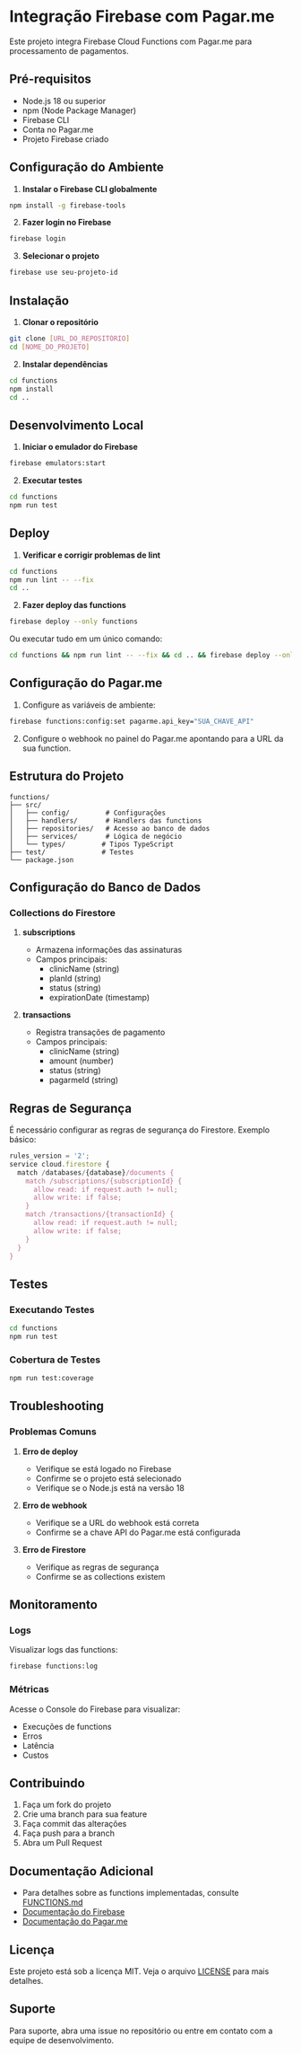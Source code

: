 # Integração Firebase com Pagar.me

Este projeto integra Firebase Cloud Functions com Pagar.me para processamento de pagamentos.

## Pré-requisitos

- Node.js 18 ou superior
- npm (Node Package Manager)
- Firebase CLI
- Conta no Pagar.me
- Projeto Firebase criado

## Configuração do Ambiente

1. **Instalar o Firebase CLI globalmente**
```bash
npm install -g firebase-tools
```

2. **Fazer login no Firebase**
```bash
firebase login
```

3. **Selecionar o projeto**
```bash
firebase use seu-projeto-id
```

## Instalação

1. **Clonar o repositório**
```bash
git clone [URL_DO_REPOSITÓRIO]
cd [NOME_DO_PROJETO]
```

2. **Instalar dependências**
```bash
cd functions
npm install
cd ..
```

## Desenvolvimento Local

1. **Iniciar o emulador do Firebase**
```bash
firebase emulators:start
```

2. **Executar testes**
```bash
cd functions
npm run test
```

## Deploy

1. **Verificar e corrigir problemas de lint**
```bash
cd functions
npm run lint -- --fix
cd ..
```

2. **Fazer deploy das functions**
```bash
firebase deploy --only functions
```

Ou executar tudo em um único comando:
```bash
cd functions && npm run lint -- --fix && cd .. && firebase deploy --only functions
```

## Configuração do Pagar.me

1. Configure as variáveis de ambiente:
```bash
firebase functions:config:set pagarme.api_key="SUA_CHAVE_API"
```

2. Configure o webhook no painel do Pagar.me apontando para a URL da sua function.

## Estrutura do Projeto

```
functions/
├── src/
│   ├── config/         # Configurações
│   ├── handlers/       # Handlers das functions
│   ├── repositories/   # Acesso ao banco de dados
│   ├── services/       # Lógica de negócio
│   └── types/         # Tipos TypeScript
├── test/              # Testes
└── package.json
```

## Configuração do Banco de Dados

### Collections do Firestore

1. **subscriptions**
   - Armazena informações das assinaturas
   - Campos principais:
     - clinicName (string)
     - planId (string)
     - status (string)
     - expirationDate (timestamp)

2. **transactions**
   - Registra transações de pagamento
   - Campos principais:
     - clinicName (string)
     - amount (number)
     - status (string)
     - pagarmeId (string)

## Regras de Segurança

É necessário configurar as regras de segurança do Firestore. Exemplo básico:

```javascript
rules_version = '2';
service cloud.firestore {
  match /databases/{database}/documents {
    match /subscriptions/{subscriptionId} {
      allow read: if request.auth != null;
      allow write: if false;
    }
    match /transactions/{transactionId} {
      allow read: if request.auth != null;
      allow write: if false;
    }
  }
}
```

## Testes

### Executando Testes

```bash
cd functions
npm run test
```

### Cobertura de Testes

```bash
npm run test:coverage
```

## Troubleshooting

### Problemas Comuns

1. **Erro de deploy**
   - Verifique se está logado no Firebase
   - Confirme se o projeto está selecionado
   - Verifique se o Node.js está na versão 18

2. **Erro de webhook**
   - Verifique se a URL do webhook está correta
   - Confirme se a chave API do Pagar.me está configurada

3. **Erro de Firestore**
   - Verifique as regras de segurança
   - Confirme se as collections existem

## Monitoramento

### Logs

Visualizar logs das functions:
```bash
firebase functions:log
```

### Métricas

Acesse o Console do Firebase para visualizar:
- Execuções de functions
- Erros
- Latência
- Custos

## Contribuindo

1. Faça um fork do projeto
2. Crie uma branch para sua feature
3. Faça commit das alterações
4. Faça push para a branch
5. Abra um Pull Request

## Documentação Adicional

- Para detalhes sobre as functions implementadas, consulte [FUNCTIONS.md](./functions/FUNCTIONS.md)
- [Documentação do Firebase](https://firebase.google.com/docs)
- [Documentação do Pagar.me](https://docs.pagar.me)

## Licença

Este projeto está sob a licença MIT. Veja o arquivo [LICENSE](LICENSE) para mais detalhes.

## Suporte

Para suporte, abra uma issue no repositório ou entre em contato com a equipe de desenvolvimento.